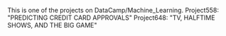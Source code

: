 This is one of the projects on DataCamp/Machine_Learning. 
Project558: "PREDICTING CREDIT CARD APPROVALS"
Project648: "TV, HALFTIME SHOWS, AND THE BIG GAME"
